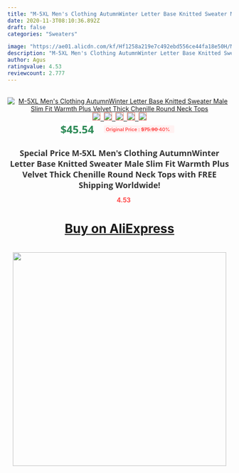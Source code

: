 ```yaml
---
title: "M-5XL Men's Clothing AutumnWinter Letter Base Knitted Sweater Male Slim Fit Warmth Plus Velvet Thick Chenille Round Neck Tops"
date: 2020-11-3T08:10:36.892Z
draft: false
categories: "Sweaters"

image: "https://ae01.alicdn.com/kf/Hf1258a219e7c492ebd556ce44fa18e50H/M-5XL-Men-s-Clothing-Autumn-Winter-Letter-Base-Knitted-Sweater-Male-Slim-Fit-Warmth-Plus.png_220x220.png"
description: "M-5XL Men's Clothing AutumnWinter Letter Base Knitted Sweater Male Slim Fit Warmth Plus Velvet Thick Chenille Round Neck Tops"
author: Agus
ratingvalue: 4.53
reviewcount: 2.777
---
```

<br>
<div style="text-align: center;">
<a href="https://s.click.aliexpress.com/e/_9uKSAv" target="_blank" rel="nofollow noopener noreferrer"><img alt="M-5XL Men's Clothing AutumnWinter Letter Base Knitted Sweater Male Slim Fit Warmth Plus Velvet Thick Chenille Round Neck Tops" class="magnifier-image" src="https://ae01.alicdn.com/kf/Hf1258a219e7c492ebd556ce44fa18e50H/M-5XL-Men-s-Clothing-Autumn-Winter-Letter-Base-Knitted-Sweater-Male-Slim-Fit-Warmth-Plus.png_220x220.png_640x640.jpg">
<br>
<img style="border:1px solid salmon" src="https://ae01.alicdn.com/kf/Hf1258a219e7c492ebd556ce44fa18e50H/M-5XL-Men-s-Clothing-Autumn-Winter-Letter-Base-Knitted-Sweater-Male-Slim-Fit-Warmth-Plus.png_120x120.jpg">&nbsp;&nbsp;<img style="border:1px solid salmon" src="https://ae01.alicdn.com/kf/Hf19f50ebc0d249e891d1e8266acae83eZ/M-5XL-Men-s-Clothing-Autumn-Winter-Letter-Base-Knitted-Sweater-Male-Slim-Fit-Warmth-Plus.png_120x120.jpg">&nbsp;&nbsp;<img style="border:1px solid salmon" src="https://ae01.alicdn.com/kf/H0577c8fb329049a8959a9cdd79adcb97C/M-5XL-Men-s-Clothing-Autumn-Winter-Letter-Base-Knitted-Sweater-Male-Slim-Fit-Warmth-Plus.png_120x120.jpg">&nbsp;&nbsp;<img style="border:1px solid salmon" src="https://ae01.alicdn.com/kf/H88fadb035dde4ede90106e4b02a544580/M-5XL-Men-s-Clothing-Autumn-Winter-Letter-Base-Knitted-Sweater-Male-Slim-Fit-Warmth-Plus.png_120x120.jpg">&nbsp;&nbsp;<img style="border:1px solid salmon" src="https://ae01.alicdn.com/kf/H528dc4611661436a9603f00f3a18c533G/M-5XL-Men-s-Clothing-Autumn-Winter-Letter-Base-Knitted-Sweater-Male-Slim-Fit-Warmth-Plus.png_120x120.jpg"></a></div><br0>
<div style="text-align: center;"><span style="background-color: white; border: 0px; box-sizing: border-box; color: seagreen; display: inline-block; font-family: &quot;open sans&quot; , &quot;arial&quot; , &quot;helvetica&quot; , sans-serif , &quot;heiti&quot;; font-size: 24px; font-stretch: inherit; font-weight: 700; line-height: inherit; margin: 0px 10px 0px 0px; padding: 0px; vertical-align: middle;">$45.54 </span>
<span style="background: rgb(255 , 241 , 241); border-radius: 3px; border: 0px; box-sizing: border-box; color: #ff4747; display: inline-block; font-family: inherit; font-size: 12px; font-stretch: inherit; font-style: inherit; font-variant: inherit; font-weight: 600; line-height: inherit; margin: 0px; padding: 2px 5px; transform: scale(0.9); vertical-align: middle;">Original Price : <b style="text-decoration: line-through;">$75.90 </b> 40%&nbsp;&nbsp;</span></div>
<h1 style="color: #333333; display: inline-block; font-family: &quot;open sans&quot; , &quot;arial&quot; , &quot;helvetica&quot; , sans-serif , &quot;heiti&quot;; font-size: 18px; font-stretch: inherit; font-weight: 700; text-align: center;">Special Price M-5XL Men's Clothing AutumnWinter Letter Base Knitted Sweater Male Slim Fit Warmth Plus Velvet Thick Chenille Round Neck Tops with FREE Shipping Worldwide!</h1>
<div style="color: #ff4747; text-align: center;">
<img src="https://4.bp.blogspot.com/-M0ZcTcb-5uY/XleCXlxnR4I/AAAAAAAAAEc/OrjgMkXV1oMQFaCRZj5HQwOCBcu3w1FegCPcBGAYYCw/s1600/star.png" style="height: 15px;">&nbsp;<b>4.53</b></div>
<div class="button_cont" align="center"><a class="buynow_a" href="https://s.click.aliexpress.com/e/_9uKSAv" target="_blank" rel="nofollow noopener noreferrer"><H1>Buy on AliExpress</H1></a></div><br>
<div class="separator" style="clear: both; text-align: center;">
<img src="https://lh3.googleusercontent.com/-pTy5HemUv9M/XlePHvY0dAI/AAAAAAAAAE4/0nX5iRUoIWY8eMW9Dpxeirr157OZliDIgCLcBGAsYHQ/s1600/badge.gif" width="480">
</div>
